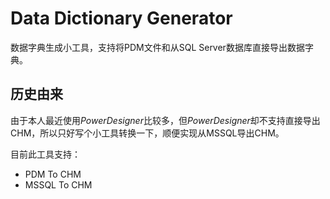 # Data Dictionary Generator
数据字典生成小工具，支持将PDM文件和从SQL Server数据库直接导出数据字典。

## 历史由来

由于本人最近使用*PowerDesigner*比较多，但*PowerDesigner*却不支持直接导出CHM，所以只好写个小工具转换一下，顺便实现从MSSQL导出CHM。

目前此工具支持：

- PDM To CHM
- MSSQL To CHM